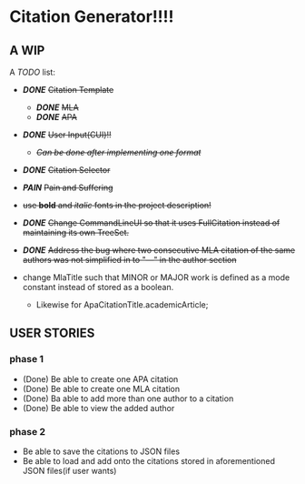 # Citation Generator!!!!

## A WIP

A *TODO* list:

- ***DONE*** ~~Citation Template~~
    - ***DONE*** ~~MLA~~
    - ***DONE*** ~~APA~~
- ***DONE*** ~~User Input(CUI)!!~~
    - ~~*Can be done after implementing one format*~~
- ***DONE*** ~~Citation Selector~~
- ***PAIN*** ~~Pain and Suffering~~
- ~~use **bold** and *italic* fonts in the project description!~~

- ***DONE*** ~~Change CommandLineUI so that it uses FullCitation instead of maintaining its own TreeSet.~~
- ***DONE*** ~~Address the bug where two consecutive MLA citation of the same authors was not simplified in to "—"
  in the author section~~
- change MlaTitle such that MINOR or MAJOR work is defined as a mode constant instead of stored as a boolean.
  - Likewise for ApaCitationTitle.academicArticle;

## USER STORIES
### phase 1
- (Done) Be able to create one APA citation
- (Done) Be able to create one MLA citation
- (Done) Ba able to add more than one author to a citation
- (Done) Be able to view the added author

### phase 2
- Be able to save the citations to JSON files
- Be able to load and add onto the citations stored in aforementioned JSON files(if user wants)